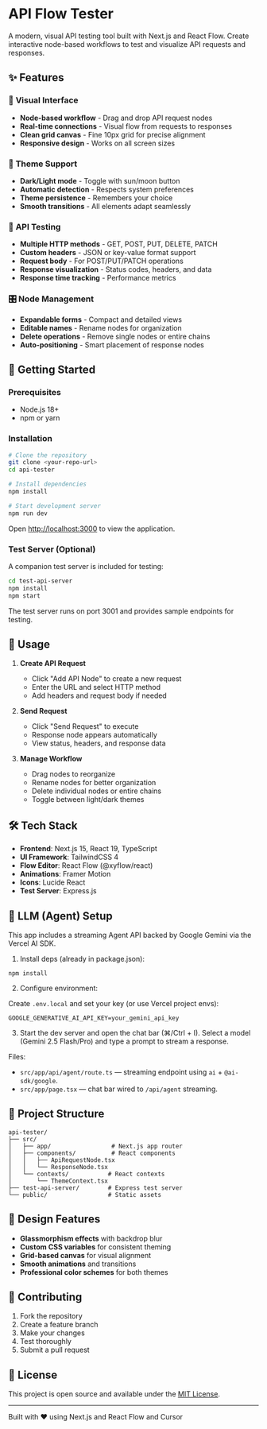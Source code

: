 # API Flow Tester

A modern, visual API testing tool built with Next.js and React Flow. Create interactive node-based workflows to test and visualize API requests and responses.

## ✨ Features

### 🎨 **Visual Interface**
- **Node-based workflow** - Drag and drop API request nodes
- **Real-time connections** - Visual flow from requests to responses
- **Clean grid canvas** - Fine 10px grid for precise alignment
- **Responsive design** - Works on all screen sizes

### 🌙 **Theme Support**
- **Dark/Light mode** - Toggle with sun/moon button
- **Automatic detection** - Respects system preferences
- **Theme persistence** - Remembers your choice
- **Smooth transitions** - All elements adapt seamlessly

### 🔗 **API Testing**
- **Multiple HTTP methods** - GET, POST, PUT, DELETE, PATCH
- **Custom headers** - JSON or key-value format support
- **Request body** - For POST/PUT/PATCH operations
- **Response visualization** - Status codes, headers, and data
- **Response time tracking** - Performance metrics

### 🎛️ **Node Management**
- **Expandable forms** - Compact and detailed views
- **Editable names** - Rename nodes for organization
- **Delete operations** - Remove single nodes or entire chains
- **Auto-positioning** - Smart placement of response nodes

## 🚀 Getting Started

### Prerequisites
- Node.js 18+ 
- npm or yarn

### Installation

```bash
# Clone the repository
git clone <your-repo-url>
cd api-tester

# Install dependencies
npm install

# Start development server
npm run dev
```

Open [http://localhost:3000](http://localhost:3000) to view the application.

### Test Server (Optional)

A companion test server is included for testing:

```bash
cd test-api-server
npm install
npm start
```

The test server runs on port 3001 and provides sample endpoints for testing.

## 🎯 Usage

1. **Create API Request**
   - Click "Add API Node" to create a new request
   - Enter the URL and select HTTP method
   - Add headers and request body if needed

2. **Send Request**
   - Click "Send Request" to execute
   - Response node appears automatically
   - View status, headers, and response data

3. **Manage Workflow**
   - Drag nodes to reorganize
   - Rename nodes for better organization
   - Delete individual nodes or entire chains
   - Toggle between light/dark themes

## 🛠️ Tech Stack

- **Frontend**: Next.js 15, React 19, TypeScript
- **UI Framework**: TailwindCSS 4
- **Flow Editor**: React Flow (@xyflow/react)
- **Animations**: Framer Motion
- **Icons**: Lucide React
- **Test Server**: Express.js

## 🤖 LLM (Agent) Setup

This app includes a streaming Agent API backed by Google Gemini via the Vercel AI SDK.

1) Install deps (already in package.json):

```
npm install
```

2) Configure environment:

Create `.env.local` and set your key (or use Vercel project envs):

```
GOOGLE_GENERATIVE_AI_API_KEY=your_gemini_api_key
```

3) Start the dev server and open the chat bar (⌘/Ctrl + I). Select a model (Gemini 2.5 Flash/Pro) and type a prompt to stream a response.

Files:
- `src/app/api/agent/route.ts` — streaming endpoint using `ai` + `@ai-sdk/google`.
- `src/app/page.tsx` — chat bar wired to `/api/agent` streaming.

## 📁 Project Structure

```
api-tester/
├── src/
│   ├── app/                 # Next.js app router
│   ├── components/          # React components
│   │   ├── ApiRequestNode.tsx
│   │   └── ResponseNode.tsx
│   └── contexts/           # React contexts
│       └── ThemeContext.tsx
├── test-api-server/        # Express test server
└── public/                 # Static assets
```

## 🎨 Design Features

- **Glassmorphism effects** with backdrop blur
- **Custom CSS variables** for consistent theming
- **Grid-based canvas** for visual alignment
- **Smooth animations** and transitions
- **Professional color schemes** for both themes

## 🤝 Contributing

1. Fork the repository
2. Create a feature branch
3. Make your changes
4. Test thoroughly
5. Submit a pull request

## 📄 License

This project is open source and available under the [MIT License](LICENSE).

---

Built with ❤️ using Next.js and React Flow and Cursor
